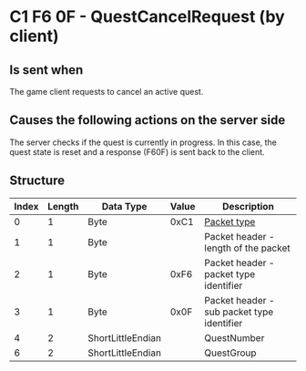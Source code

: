 # C1 F6 0F - QuestCancelRequest (by client)

## Is sent when

The game client requests to cancel an active quest.

## Causes the following actions on the server side

The server checks if the quest is currently in progress. In this case, the quest state is reset and a response (F60F) is sent back to the client.

## Structure

| Index | Length | Data Type | Value | Description |
|-------|--------|-----------|-------|-------------|
| 0 | 1 |   Byte   | 0xC1  | [Packet type](PacketTypes.md) |
| 1 | 1 |    Byte   |      | Packet header - length of the packet |
| 2 | 1 |    Byte   | 0xF6  | Packet header - packet type identifier |
| 3 | 1 |    Byte   | 0x0F  | Packet header - sub packet type identifier |
| 4 | 2 | ShortLittleEndian |  | QuestNumber |
| 6 | 2 | ShortLittleEndian |  | QuestGroup |